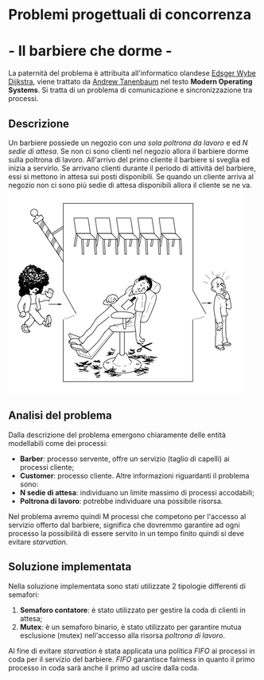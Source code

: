 # Problemi progettuali di concorrenza
# - Il barbiere che dorme -
La paternità del problema è attribuita all'informatico olandese
[Edsger Wybe Dijkstra](https://it.wikipedia.org/wiki/Edsger_Dijkstra), viene trattato da [Andrew Tanenbaum](https://it.wikipedia.org/wiki/Andrew_Stuart_Tanenbaum) nel testo
**Modern Operating Systems**.
Si tratta di un problema di comunicazione
e sincronizzazione tra processi.

## Descrizione
Un barbiere possiede un negozio con *una sola poltrona da lavoro* e ed *N sedie
di attesa*. Se non ci sono clienti nel negozio allora il barbiere dorme sulla
poltrona di lavoro.
All'arrivo del primo cliente il barbiere si sveglia ed inizia a servirlo.
Se arrivano clienti durante il periodo di attività del barbiere, essi si mettono
in attesa sui posti disponibili. Se quando un cliente arriva al negozio non ci
sono più sedie di attesa disponibili allora il cliente se ne va.  
![alt text](../img/barber.png "Rappresentazione del barbiere sonnolento")

## Analisi del problema
Dalla descrizione del problema emergono chiaramente delle entità
modellabili come dei processi:
* **Barber**: processo servente, offre un servizio (taglio di capelli) ai processi
cliente;
* **Customer**: processo cliente.
Altre informazioni riguardanti il problema sono:
* **N sedie di attesa**: individuano un limite massimo di processi accodabili;
* **Poltrona di lavoro**: potrebbe individuare una possibile risorsa.

Nel problema avremo quindi M processi che competono per l'accesso al servizio
offerto dal barbiere, significa che dovremmo garantire ad ogni processo la
possibilità di essere servito in un tempo finito quindi si deve evitare
 *starvation*.

## Soluzione implementata
Nella soluzione implementata sono stati utilizzate 2 tipologie differenti
di semafori:
1. **Semaforo contatore**: è stato utilizzato per gestire la coda di clienti in
attesa;
2. **Mutex**: è un semaforo binario, è stato utilizzato per garantire mutua
esclusione (mutex) nell'accesso alla risorsa *poltrona di lavoro*.  

Al fine di evitare *starvation* è stata applicata una politica *FIFO* ai
processi in coda per il servizio del barbiere. *FIFO* garantisce
fairness in quanto il primo processo in coda sarà anche il primo ad
 uscire dalla coda.

